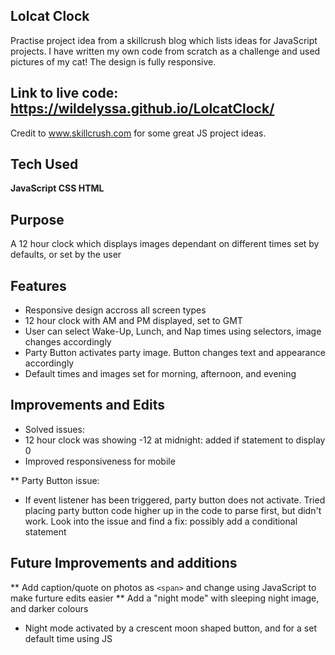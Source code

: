 ## Lolcat Clock
Practise project idea from a skillcrush blog which lists ideas for JavaScript projects. 
I have written my own code from scratch as a challenge and used pictures of my cat! The design is fully responsive.

## Link to live code: https://wildelyssa.github.io/LolcatClock/

Credit to www.skillcrush.com for some great JS project ideas.

## Tech Used
**JavaScript CSS HTML**

## Purpose

A 12 hour clock which displays images dependant on different times set by defaults, or set by the user

## Features
* Responsive design accross all screen types
* 12 hour clock with AM and PM displayed, set to GMT
* User can select Wake-Up, Lunch, and Nap times using selectors, image changes accordingly
* Party Button activates party image. Button changes text and appearance accordingly
* Default times and images set for morning, afternoon, and evening

## Improvements and Edits
* Solved issues:
* 12 hour clock was showing -12 at midnight: added if statement to display 0
* Improved responsiveness for mobile

** Party Button issue:
  * If event listener has been triggered, party button does not activate. 
  Tried placing party button code higher up in the code to parse first, but didn't work. 
  Look into the issue and find a fix: possibly add a conditional statement
  
## Future Improvements and additions
** Add caption/quote on photos as `<span>` and change using JavaScript to make furture edits easier
** Add a "night mode" with sleeping night image, and darker colours
  * Night mode activated by a crescent moon shaped button, and for a set default time using JS

